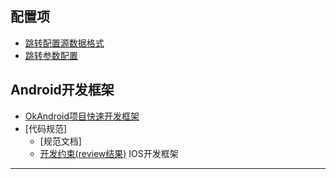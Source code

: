 
配置项
-----
* [跳转配置源数据格式](/docs/jump_config_source_data_format.md)
* [跳转参数配置](/docs/jump_param_config.md)

Android开发框架
----------
* [OkAndroid项目快速开发框架](https://github.com/smart005/okandroid)
* [代码规范]
	* [规范文档]
	* [开发约束(review结果)](/coderules/android_code_rule_1.md)
IOS开发框架
------